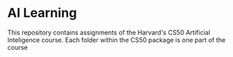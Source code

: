 # AI Learning
This repository contains assignments of the Harvard's CS50 Artificial Inteligence course. Each folder within the CS50 package is one part of the course
